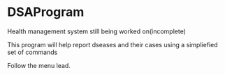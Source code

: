 # DSAProgram
Health management system still being worked on(incomplete)


This program will help report dseases and their cases using a simpliefied set of commands

Follow the menu lead. 
